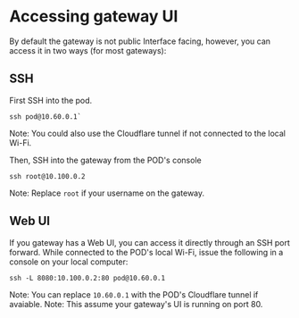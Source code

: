 # Accessing gateway UI

By default the gateway is not public Interface facing, however, you can access it in two ways (for most gateways):

## SSH

First SSH into the pod.

```
ssh pod@10.60.0.1`
```
Note: You could also use the Cloudflare tunnel if not connected to the local Wi-Fi.

Then, SSH into the gateway from the POD's console

```
ssh root@10.100.0.2
```
Note: Replace `root` if your username on the gateway.

## Web UI

If you gateway has a Web UI, you can access it directly through an SSH port forward.
While connected to the POD's local Wi-Fi, issue the following in a console on your local computer:

```
ssh -L 8080:10.100.0.2:80 pod@10.60.0.1
```
Note: You can replace `10.60.0.1` with the POD's Cloudflare tunnel if avaiable.
Note: This assume your gateway's UI is running on port 80.
